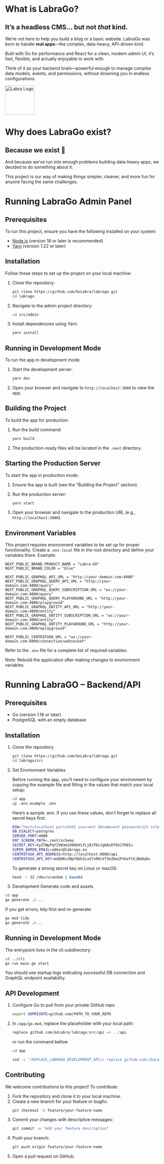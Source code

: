 # What is LabraGo?

## It’s a headless CMS… but not *that* kind.

We’re not here to help you build a blog or a basic website. LabraGo was born to handle **real apps**—the complex, data-heavy, API-driven kind.

Built with Go for performance and React for a clean, modern admin UI, it’s fast, flexible, and actually enjoyable to work with.

Think of it as your backend brain—powerful enough to manage complex data models, events, and permissions, without drowning you in endless configurations.

<img height="96" src="https://github.com/GoLabra/labra/blob/develop/labra.jpeg" title="Labra Logo" width="96"/>

# Why does LabraGo exist?

## Because we exist 🙂

And because we’ve run into enough problems building data-heavy apps, we decided to do something about it.

This project is our way of making things simpler, cleaner, and more fun for anyone facing the same challenges.


# Running LabraGo Admin Panel

## Prerequisites
To run this project, ensure you have the following installed on your system:

- [Node.js](https://nodejs.org/) (version 18 or later is recommended)
- [Yarn](https://yarnpkg.com/) (version 1.22 or later)

## Installation
Follow these steps to set up the project on your local machine:

1. Clone the repository:
   ```bash
   git clone https://github.com/GoLabra/labrago.git
   cd labrago
   ```

2. Navigate to the admin project directory:
   ```bash
   cd src/admin
   ```   

3. Install dependencies using Yarn:
   ```bash
   yarn install
   ```

## Running in Development Mode
To run the app in development mode:

1. Start the development server:
   ```bash
   yarn dev
   ```

2. Open your browser and navigate to `http://localhost:3000` to view the app.

## Building the Project
To build the app for production:

1. Run the build command:
   ```bash
   yarn build
   ```

2. The production-ready files will be located in the `.next` directory.

## Starting the Production Server
To start the app in production mode:

1. Ensure the app is built (see the "Building the Project" section).

2. Run the production server:
   ```bash
   yarn start
   ```

3. Open your browser and navigate to the production URL (e.g., `http://localhost:3000`).

## Environment Variables
This project requires environment variables to be set up for proper functionality. Create a `.env.local` file in the root directory and define your variables there. Example:

```
NEXT_PUBLIC_BRAND_PRODUCT_NAME = "Labra·GO"
NEXT_PUBLIC_BRAND_COLOR = "blue"

NEXT_PUBLIC_GRAPHQL_API_URL = "http://your-domain.com:4000"
NEXT_PUBLIC_GRAPHQL_QUERY_API_URL = "http://your-domain.com:4000/query"
NEXT_PUBLIC_GRAPHQL_QUERY_SUBSCRIPTION_URL = "ws://your-domain.com:4000/query"
NEXT_PUBLIC_GRAPHQL_QUERY_PLAYGROUND_URL = "http://your-domain.com:4000/playground"
NEXT_PUBLIC_GRAPHQL_ENTITY_API_URL = "http://your-domain.com:4000/entity"
NEXT_PUBLIC_GRAPHQL_ENTITY_SUBSCRIPTION_URL = "ws://your-domain.com:4000/entity"
NEXT_PUBLIC_GRAPHQL_ENTITY_PLAYGROUND_URL = "http://your-domain.com:4000/eplayground"

NEXT_PUBLIC_CENTRIFUGO_URL = "ws://your-domain.com:8000/connection/websocket"
```

Refer to the `.env` file for a complete list of required variables.

Note: Rebuild the application after making changes to environment variables.

# Running LabraGO – Backend/API

## Prerequisites

- Go (version 1.18 or later)
- PostgreSQL with an empty database

## Installation

1. Clone the repository
   ```bash
   git clone https://github.com/GoLabra/labrago.git
   cd labrago/src
   ```

2. Set Environment Variables

   Before running the app, you’ll need to configure your environment by copying the example file and filling in the values that match your local setup:
   ```bash
   cd app
   cp .env.example .env
   ```

   Here’s a sample .env. If you use these values, don’t forget to replace all secret keys first.

   ```bash
   DSN="host=localhost port=5432 user=ent dbname=ent password=123 sslmode=disable"
   DB_DIALECT=postgres
   SERVER_PORT=4000
   ENT_SCHEMA_PATH=./ent/schema
   SECRET_KEY=XyZ7WpPqY2VW3m1O9QkH1fLj8zT6sJgKAsDfGhJ7K0I=
   SUPER_ADMIN_EMAIL=admin@labrago.eu
   CENTRIFUGO_API_ADDRESS=http://localhost:8000/api
   CENTRIFUGO_API_KEY=m4Q9KvJNpY8Gh2LxU7sR0cVf3eZUw1PnKaYtXjBmOq0=
   ```

   To generate a strong secret key on Linux or macOS:
   ```bash
   head -c 32 /dev/urandom | base64
   ```


2. Development
Generate code and assets

```bash
cd app
go generate ./...
```

If you get errors, tidy first and re-generate:

```bash
go mod tidy
go generate ./...
```

## Running in Development Mode
The entrypoint lives in the cli subdirectory:

```bash
cd ../cli
go run main.go start
```

You should see startup logs indicating successful DB connection and GraphQL endpoint availability.

## API Development

1. Configure Go to pull from your private GitHub repo
   
   ```bash
   export GOPRIVATE=github.com/PATH_TO_YOUR_REPO
   ``` 

2. In `/app/go.mod`, replace the placeholder with your local path:

   ```go
   replace github.com/GoLabra/labrago/src/api => ../api
   ```

   or run the command bellow

   ```bash
   cd app
   ```

   ```bash
   sed -i "/REPLACE_LABRAGO_DEVELOPMENT_API/c replace github.com\/GoLabra\/labrago\/src\/api => ../api" go.mod
   ```

## Contributing
We welcome contributions to this project! To contribute:

1. Fork the repository and clone it to your local machine.
2. Create a new branch for your feature or bugfix:
   ```bash
   git checkout -b feature/your-feature-name
   ```
3. Commit your changes with descriptive messages:
   ```bash
   git commit -m "Add your feature description"
   ```
4. Push your branch:
   ```bash
   git push origin feature/your-feature-name
   ```
5. Open a pull request on GitHub.
